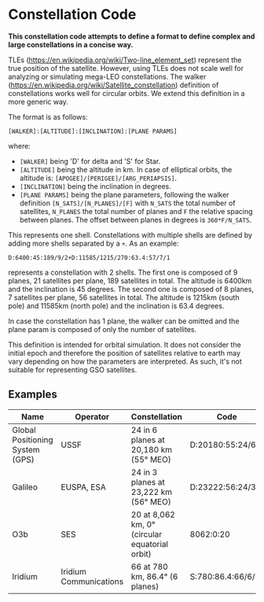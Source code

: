 # Constellation Code

**This constellation code attempts to define a format to define complex and large constellations in a concise way.**

TLEs (https://en.wikipedia.org/wiki/Two-line_element_set) represent the true position of the satellite.
However, using TLEs does not scale well for analyzing or simulating mega-LEO constellations.
The walker (https://en.wikipedia.org/wiki/Satellite_constellation) definition of constellations works well for circular orbits.
We extend this definition in a more generic way.

The format is as follows:
```
[WALKER]:[ALTITUDE]:[INCLINATION]:[PLANE PARAMS]
```
where:
- `[WALKER]` being 'D' for delta and 'S' for Star.
- `[ALTITUDE]` being the altitude in km. In case of elliptical orbits, the altitude is: `[APOGEE]/[PERIGEE]/[ARG_PERIAPSIS]`.
- `[INCLINATION]` being the inclination in degrees.
- `[PLANE PARAMS]` being the plane parameters, following the walker definition `[N_SATS]/[N_PLANES]/[F]` with `N_SATS` the total number of satellites, `N_PLANES` the total number of planes and `F` the relative spacing between planes. The offset between planes in degrees is `360*F/N_SATS`.


This represents one shell. Constellations with multiple shells are defined by adding more shells separated by a `+`. As an example:
```
D:6400:45:189/9/2+D:11585/1215/270:63.4:57/7/1
```
represents a constellation with 2 shells. The first one is composed of 9 planes, 21 satellites per plane, 189 satellites in total. The altitude is 6400km and the inclination is 45 degrees.
The second one is composed of 8 planes, 7 satellites per plane, 56 satellites in total. The altitude is 1215km (south pole) and 11585km (north pole) and the inclination is 63.4 degrees.

In case the constellation has 1 plane, the walker can be omitted and the plane param is composed of only the number of satellites.

This definition is intended for orbital simulation.
It does not consider the initial epoch and therefore the position of satellites relative to earth may vary depending on how the parameters are interpreted.
As such, it's not suitable for representing GSO satellites.

## Examples

| Name                            | Operator   | Constellation                                  | Code              |
|---------------------------------|------------|------------------------------------------------|-------------------|
| Global Positioning System (GPS) | USSF       | 24 in 6 planes at 20,180 km (55° MEO)          | D:20180:55:24/6/1 |
| Galileo                         | EUSPA, ESA | 24 in 3 planes at 23,222 km (56° MEO)          | D:23222:56:24/3/1 |
| O3b                             | SES        | 20 at 8,062 km, 0° (circular equatorial orbit) | 8062:0:20         |
| Iridium | Iridium Communications| 66 at 780 km, 86.4° (6 planes)                 | S:780:86.4:66/6/1 |

